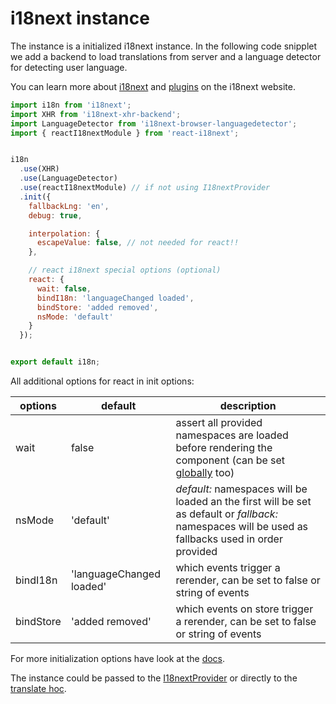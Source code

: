 # i18next instance

The instance is a initialized i18next instance. In the following code snipplet we add a backend to load translations from server and a language detector for detecting user language.

You can learn more about [i18next](http://i18next.com) and [plugins](https://www.i18next.com/plugins-and-utils.html#plugins) on the i18next website.

```javascript
import i18n from 'i18next';
import XHR from 'i18next-xhr-backend';
import LanguageDetector from 'i18next-browser-languagedetector';
import { reactI18nextModule } from 'react-i18next';


i18n
  .use(XHR)
  .use(LanguageDetector)
  .use(reactI18nextModule) // if not using I18nextProvider
  .init({
    fallbackLng: 'en',
    debug: true,

    interpolation: {
      escapeValue: false, // not needed for react!!
    },

    // react i18next special options (optional)
    react: {
      wait: false,
      bindI18n: 'languageChanged loaded',
      bindStore: 'added removed',
      nsMode: 'default'
    }
  });


export default i18n;
```

All additional options for react in init options:

| options | default | description |
| --- | --- | --- |
| wait | false | assert all provided namespaces are loaded before rendering the component \(can be set [globally](i18next-instance.md) too\) |
| nsMode | 'default' | _default:_ namespaces will be loaded an the first will be set as default or _fallback:_ namespaces will be used as fallbacks used in order provided |
| bindI18n | 'languageChanged loaded' | which events trigger a rerender, can be set to false or string of events |
| bindStore | 'added removed' | which events on store trigger a rerender, can be set to false or string of events |

For more initialization options have look at the [docs](https://www.i18next.com/configuration-options.html).

The instance could be passed to the [I18nextProvider](i18nextprovider.md) or directly to the [translate hoc](translate-hoc.md).

